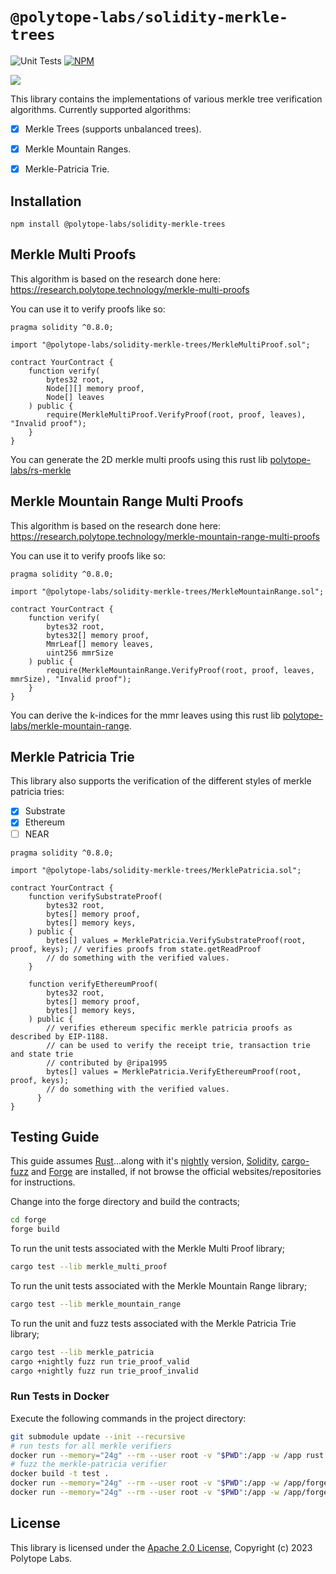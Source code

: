 # `@polytope-labs/solidity-merkle-trees`

![Unit Tests](https://github.com/polytope-labs/solidity-merkle-trees/actions/workflows/test.yml/badge.svg)
[![NPM](https://img.shields.io/npm/v/@polytope-labs/solidity-merkle-trees?label=%40polytope-labs%2Fsolidity-merkle-trees)](https://www.npmjs.com/package/@polytope-labs/solidity-merkle-trees)

<img src="https://drive.google.com/uc?export=view&id=1aW_M8dULbPLNo4jTP2PsdNgW2UPST1jB"  style="max-width: 100%; height: auto; max-height: 20em">

This library contains the implementations of various merkle tree verification algorithms. Currently supported algorithms:
<br />

- [x] Merkle Trees (supports unbalanced trees).
- [x] Merkle Mountain Ranges.
- [x] Merkle-Patricia Trie.


## Installation

```
npm install @polytope-labs/solidity-merkle-trees
```

## Merkle Multi Proofs

This algorithm is based on the research done here: https://research.polytope.technology/merkle-multi-proofs

You can use it to verify proofs like so:

```solidity
pragma solidity ^0.8.0;

import "@polytope-labs/solidity-merkle-trees/MerkleMultiProof.sol";

contract YourContract {
    function verify(
        bytes32 root,
        Node[][] memory proof,
        Node[] leaves
    ) public {
        require(MerkleMultiProof.VerifyProof(root, proof, leaves), "Invalid proof");
    }
}
```

You can generate the 2D merkle multi proofs using this rust lib [polytope-labs/rs-merkle](https://github.com/polytope-labs/rs-merkle)

## Merkle Mountain Range Multi Proofs

This algorithm is based on the research done here: https://research.polytope.technology/merkle-mountain-range-multi-proofs

You can use it to verify proofs like so:

```solidity
pragma solidity ^0.8.0;

import "@polytope-labs/solidity-merkle-trees/MerkleMountainRange.sol";

contract YourContract {
    function verify(
        bytes32 root,
        bytes32[] memory proof,
        MmrLeaf[] memory leaves,
        uint256 mmrSize
    ) public {
        require(MerkleMountainRange.VerifyProof(root, proof, leaves, mmrSize), "Invalid proof");
    }
}
```

You can derive the k-indices for the mmr leaves using this rust lib [polytope-labs/merkle-mountain-range](https://github.com/polytope-labs/merkle-mountain-range).

## Merkle Patricia Trie

This library also supports the verification of the different styles of merkle patricia tries:

- [x] Substrate
- [x] Ethereum
- [ ] NEAR
      <br />

```solidity
pragma solidity ^0.8.0;

import "@polytope-labs/solidity-merkle-trees/MerklePatricia.sol";

contract YourContract {
    function verifySubstrateProof(
        bytes32 root,
        bytes[] memory proof,
        bytes[] memory keys,
    ) public {
        bytes[] values = MerklePatricia.VerifySubstrateProof(root, proof, keys); // verifies proofs from state.getReadProof
        // do something with the verified values.
    }

    function verifyEthereumProof(
        bytes32 root,
        bytes[] memory proof,
        bytes[] memory keys,
    ) public {
        // verifies ethereum specific merkle patricia proofs as described by EIP-1188.
        // can be used to verify the receipt trie, transaction trie and state trie
        // contributed by @ripa1995
        bytes[] values = MerklePatricia.VerifyEthereumProof(root, proof, keys);
        // do something with the verified values.
      }
}
```

## Testing Guide

This guide assumes [Rust](https://www.rust-lang.org/tools/install)...along with it's [nightly](https://rust-lang.github.io/rustup/concepts/channels.html#:~:text=it%20just%20run-,rustup%20toolchain%20install%20nightly,-%3A) version, [Solidity](https://docs.soliditylang.org/en/v0.8.17/installing-solidity.html), [cargo-fuzz](https://github.com/rust-fuzz/cargo-fuzz) and [Forge](https://github.com/foundry-rs/foundry/blob/master/README.md) are installed, if not browse the official websites/repositories for instructions.

Change into the forge directory and build the contracts;

```bash
cd forge
forge build
```

To run the unit tests associated with the Merkle Multi Proof library;

```bash
cargo test --lib merkle_multi_proof
```

To run the unit tests associated with the Merkle Mountain Range library;

```bash
cargo test --lib merkle_mountain_range
```

To run the unit and fuzz tests associated with the Merkle Patricia Trie library;

```bash
cargo test --lib merkle_patricia
cargo +nightly fuzz run trie_proof_valid
cargo +nightly fuzz run trie_proof_invalid
```

### Run Tests in Docker

Execute the following commands in the project directory:

```bash
git submodule update --init --recursive
# run tests for all merkle verifiers
docker run --memory="24g" --rm --user root -v "$PWD":/app -w /app rust:latest cargo test --release --manifest-path=./forge/Cargo.toml
# fuzz the merkle-patricia verifier
docker build -t test .
docker run --memory="24g" --rm --user root -v "$PWD":/app -w /app/forge/fuzz test cargo +nightly fuzz run trie_proof_valid
docker run --memory="24g" --rm --user root -v "$PWD":/app -w /app/forge/fuzz test cargo +nightly fuzz run trie_proof_invalid

```

## License

This library is licensed under the [Apache 2.0 License](./LICENSE), Copyright (c) 2023 Polytope Labs.

